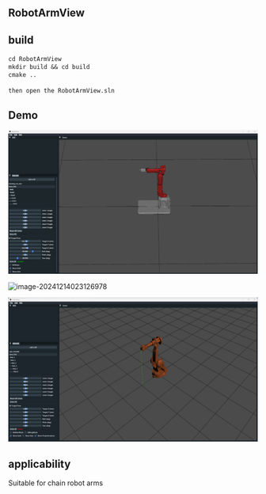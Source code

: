 ## RobotArmView

## build

```shell
cd RobotArmView
mkdir build && cd build
cmake ..

then open the RobotArmView.sln
```

## Demo

![image-20241214023126978](pic/demoik.gif)

![image-20241214023126978](pic/demo2ik.gif)

![image-20241214023126978](pic/demodrag.gif)

## applicability

Suitable for chain robot arms